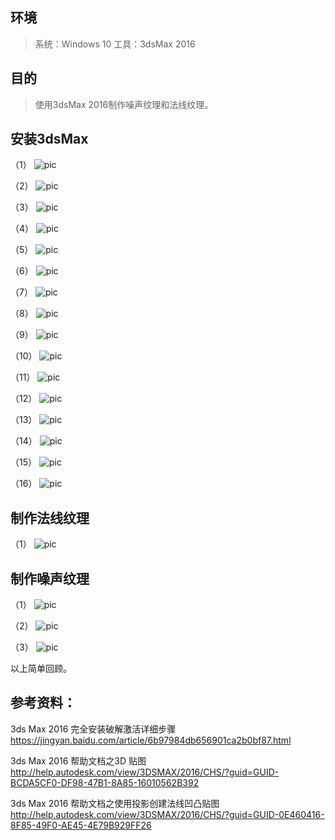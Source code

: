 ## 环境
> 系统：Windows 10
> 工具：3dsMax 2016

## 目的
> 使用3dsMax 2016制作噪声纹理和法线纹理。

## 安装3dsMax
（1）
 ![pic](.\pic\101.png)

（2）
 ![pic](.\pic\102.png)

（3）
 ![pic](.\pic\103.png)

（4）
 ![pic](.\pic\104.png)

（5）
 ![pic](.\pic\105.png)

（6）
 ![pic](.\pic\106.png)

（7）
 ![pic](.\pic\107.png)

（8）
 ![pic](.\pic\108.png)

（9）
 ![pic](.\pic\109.png)

（10）
 ![pic](.\pic\110.png)

（11）
 ![pic](.\pic\111.png)

（12）
 ![pic](.\pic\112.png)

（13）
 ![pic](.\pic\113.png)

（14）
 ![pic](.\pic\114.png)

（15）
 ![pic](.\pic\115.png)

（16）
 ![pic](.\pic\116.png)



## 制作法线纹理

（1）
 ![pic](.\pic\201.png)



## 制作噪声纹理

（1）
 ![pic](.\pic\301.png)

（2）
 ![pic](.\pic\302.png)

（3）
 ![pic](.\pic\303.png)



以上简单回顾。

## 参考资料：

3ds Max 2016 完全安装破解激活详细步骤
https://jingyan.baidu.com/article/6b97984db656901ca2b0bf87.html

3ds Max 2016 帮助文档之3D 贴图
http://help.autodesk.com/view/3DSMAX/2016/CHS/?guid=GUID-BCDA5CF0-DF98-47B1-8A85-16010562B392

3ds Max 2016 帮助文档之使用投影创建法线凹凸贴图
http://help.autodesk.com/view/3DSMAX/2016/CHS/?guid=GUID-0E460416-8F85-49F0-AE45-4E79B929FF26